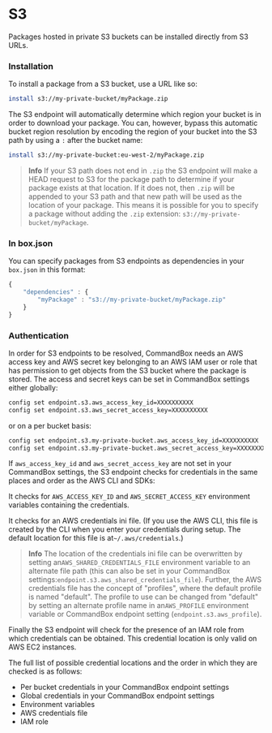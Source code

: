 # S3

Packages hosted in private S3 buckets can be installed directly from S3 URLs.

### Installation

To install a package from a S3 bucket, use a URL like so:

```bash
install s3://my-private-bucket/myPackage.zip
```

The S3 endpoint will automatically determine which region your bucket is in order to download your package. You can, however, bypass this automatic bucket region resolution by encoding the region of your bucket into the S3 path by using a `:` after the bucket name:

```bash
install s3://my-private-bucket:eu-west-2/myPackage.zip
```

> **Info** If your S3 path does not end in `.zip` the S3 endpoint will make a HEAD request to S3 for the package path to determine if your package exists at that location. If it does not, then `.zip` will be appended to your S3 path and that new path will be used as the location of your package. This means it is possible for you to specify a package without adding the `.zip` extension: `s3://my-private-bucket/myPackage`.

### In box.json

You can specify packages from S3 endpoints as dependencies in your `box.json` in this format:

```javascript
{
    "dependencies" : {
        "myPackage" : "s3://my-private-bucket/myPackage.zip"
    }
}
```

### Authentication

In order for S3 endpoints to be resolved, CommandBox needs an AWS access key and AWS secret key belonging to an AWS IAM user or role that has permission to get objects from the S3 bucket where the package is stored. The access and secret keys can be set in CommandBox settings either globally:

```bash
config set endpoint.s3.aws_access_key_id=XXXXXXXXXX
config set endpoint.s3.aws_secret_access_key=XXXXXXXXXX
```

or on a per bucket basis:

```bash
config set endpoint.s3.my-private-bucket.aws_access_key_id=XXXXXXXXXX
config set endpoint.s3.my-private-bucket.aws_secret_access_key=XXXXXXXXXX
```

If `aws_access_key_id` and `aws_secret_access_key` are not set in your CommandBox settings, the S3 endpoint checks for credentials in the same places and order as the AWS CLI and SDKs:

It checks for `AWS_ACCESS_KEY_ID` and `AWS_SECRET_ACCESS_KEY` environment variables containing the credentials.

It checks for an AWS credentials ini file. \(If you use the AWS CLI, this file is created by the CLI when you enter your credentials during setup. The default location for this file is at`~/.aws/credentials`.\)

> **Info** The location of the credentials ini file can be overwritten by setting an`AWS_SHARED_CREDENTIALS_FILE` environment variable to an alternate file path \(this can also be set in your CommandBox settings:`endpoint.s3.aws_shared_credentials_file`\). Further, the AWS credentials file has the concept of "profiles", where the default profile is named "default". The profile to use can be changed from "default" by setting an alternate profile name in an`AWS_PROFILE` environment variable or CommandBox endpoint setting \(`endpoint.s3.aws_profile`\).

Finally the S3 endpoint will check for the presence of an IAM role from which credentials can be obtained. This credential location is only valid on AWS EC2 instances.

The full list of possible credential locations and the order in which they are checked is as follows:

* Per bucket credentials in your CommandBox endpoint settings
* Global credentials in your CommandBox endpoint settings
* Environment variables
* AWS credentials file
* IAM role

